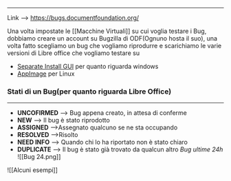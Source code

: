 ___
Link --> https://bugs.documentfoundation.org/

Una volta impostate le [[Macchine Virtuali]] su cui voglia testare i Bug, dobbiamo creare un account su Bugzilla di ODF(Ognuno hosta il suo), una volta fatto scegliamo un bug che vogliamo riprodurre e  scarichiamo le varie versioni di Libre office che vogliamo testare su 
- [Separate Install GUI](https://wiki.documentfoundation.org/SI-GUI) per quanto riguarda windows
- [AppImage](https://it.libreoffice.org/download/appimage/) per Linux 
### Stati di un Bug(per quanto riguarda Libre Office)
___
- **UNCOFIRMED** --> Bug appena creato, in attesa di conferme
- **NEW** --> Il bug è stato riprodotto
- **ASSIGNED** -->Assegnato qualcuno se ne sta occupando
- **RESOLVED** -->Risolto
- **NEED INFO** --> Quando chi lo ha riportato non è stato chiaro 
- **DUPLICATE** --> Il bug è stato già trovato da qualcun altro
*Bug ultime 24h*
![[Bug 24.png]]

![[Alcuni esempi]]